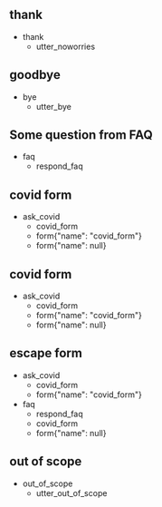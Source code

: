 ## thank
* thank
  - utter_noworries

## goodbye
* bye
  - utter_bye

## Some question from FAQ
* faq
    - respond_faq

## covid form
* ask_covid
    - covid_form
    - form{"name": "covid_form"}
    - form{"name": null}

## covid form
* ask_covid
    - covid_form
    - form{"name": "covid_form"}
    - form{"name": null}

## escape form
* ask_covid
    - covid_form
    - form{"name": "covid_form"}
* faq
    - respond_faq
    - covid_form
    - form{"name": null}

## out of scope
* out_of_scope
    - utter_out_of_scope

